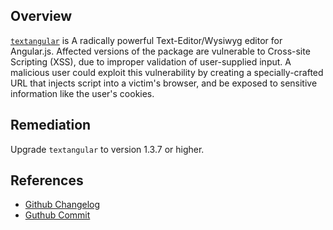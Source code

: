 ## Overview
[`textangular`](https://www.npmjs.com/package/textangular) is A radically powerful Text-Editor/Wysiwyg editor for Angular.js.
Affected versions of the package are vulnerable to Cross-site Scripting (XSS), due to improper validation of user-supplied input. A malicious user could exploit this vulnerability by creating a specially-crafted URL that injects script into a victim's browser, and be exposed to sensitive information like the user's cookies.

## Remediation
Upgrade `textangular` to version 1.3.7 or higher.

## References
- [Github Changelog](https://github.com/fraywing/textAngular/releases/tag/v1.3.7)
- [Guthub Commit](https://github.com/fraywing/textAngular/commit/f5f27c26bc99dc6f8bb226d7beb99ce8bcada01a)
